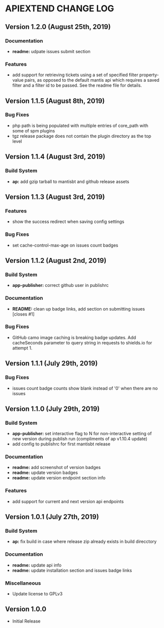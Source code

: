 # APIEXTEND CHANGE LOG

## Version 1.2.0 (August 25th, 2019)

### Documentation

- **readme:** udpate issues submit section

### Features

- add support for retrieving tickets using a set of specified filter property-value pairs, as opposed to the default mantis api which requires a saved filter and a filter id to be passed.  See the readme file for details.

## Version 1.1.5 (August 8th, 2019)

### Bug Fixes

- php path is being populated with multiple entries of core_path with some of spm plugins
- tgz release package does not contain the plugin directory as the top level

## Version 1.1.4 (August 3rd, 2019)

### Build System

- **ap:** add gzip tarball to mantisbt and github release assets

## Version 1.1.3 (August 3rd, 2019)

### Features

- show the success redirect when saving config settings

### Bug Fixes

- set cache-control-max-age on issues count badges

## Version 1.1.2 (August 2nd, 2019)

### Build System

- **app-publisher:** correct github user in publishrc

### Documentation

- **README:** clean up badge links, add section on submitting issues [closes #1]

### Bug Fixes

- GitHub camo image caching is breaking badge updates.  Add cacheSeconds parameter to query string in requests to shields.io for attempt 1.

## Version 1.1.1 (July 29th, 2019)

### Bug Fixes

- issues count badge counts show blank instead of '0' when there are no issues

## Version 1.1.0 (July 29th, 2019)

### Build System

- **app-publisher:** set interactive flag to N for non-interactive setting of new version during publish run (compliments of ap v1.10.4 update)
- add config to publishrc for first mantisbt release

### Documentation

- **readme:** add screenshot of version badges
- **readme:** update version badges
- **readme:** update version endpoint section info

### Features

- add support for current and next version api endpoints

## Version 1.0.1 (July 27th, 2019)

### Build System

- **ap:** fix build in case where release zip already exists in build direcctory

### Documentation

- **readme:** update api info
- **readme:** update installation section and issues badge links

### Miscellaneous

- Update license to GPLv3

## Version 1.0.0

- Initial Release

